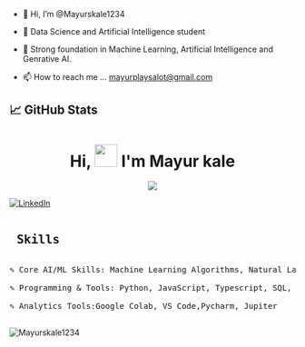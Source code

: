 - 👋 Hi, I’m @Mayurskale1234
- 👀 Data Science and Artificial Intelligence student 

- 🌱 Strong foundation in Machine Learning, Artificial Intelligence and Genrative AI.
- 📫 How to reach me ... mayurplaysalot@gmail.com

<!---
Mayurskale1234/Mayurskale1234 is a ✨ special ✨ repository because its `README.md` (this file) appears on your GitHub profile.
You can click the Preview link to take a look at your changes.
--->

## 📈 GitHub Stats

<h1 width="100%" align="center">Hi, <img src="https://github.com/Mayurskale1234/Mayurskale1234/blob/main/hi.gif" height="40px" /> I'm Mayur kale</h1>


<p align="center" height="40px"/>
  <a href="https://github.com/Mayurskale1234"> <img src="https://readme-typing-svg.herokuapp.com?color=%2336BCF7&duration=3000&lines=ML+madness;Online+Learning+Addict;Computer+Vision+Practitioner;Curious+about+AI"></a>
</p>

  
  
  <a href="https://www.linkedin.com/in/mayur-kale-b4a06a224/">
    <img alt="LinkedIn" title="LinkedIn Profile" href="https://www.linkedin.com/in/mayur-kale-b4a06a224/" src="https://img.shields.io/badge/LinkedIn-Profile-blue"></a>
  
<pre>
<h2> Skills </h2>
✎ Core AI/ML Skills: Machine Learning Algorithms, Natural Language Processing (NLP), Generative AI, Computer Vision, Data Analysis, Data Preprocessing, Prompting, Model Evaluation.

✎ Programming & Tools: Python, JavaScript, Typescript, SQL, Matplotlib, Seaborn, Plotly, Tableau, Pandas, NumPy, OpenCV.

✎ Analytics Tools:Google Colab, VS Code,Pycharm, Jupiter

</pre>

<p align="centre"><img src="https://github-readme-stats-five-lyart.vercel.app/api?username=Mayurskale1234&show_icons=true" alt="Mayurskale1234" /> </p>
